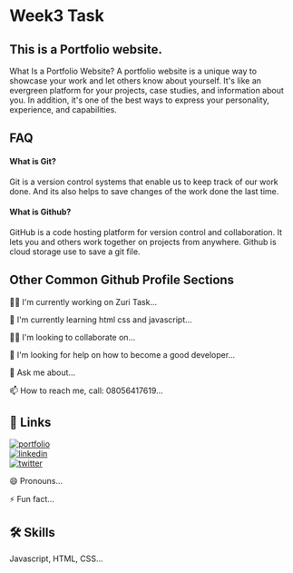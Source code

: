 
# Week3 Task
## This is a Portfolio website. 
What Is a Portfolio Website? A portfolio website is a unique way to showcase your work and let others know about yourself. 
It's like an evergreen platform for your projects, case studies, and information about you. 
In addition, it's one of the best ways to express your personality, experience, and capabilities. 

## FAQ

#### What is Git?

Git is a version control systems that enable us to keep track of our work done. And its also helps to save changes of the work done the last time. 

#### What is Github?
GitHub is a code hosting platform for version control and collaboration. 
It lets you and others work together on projects from anywhere.
Github is cloud storage use to save a git file.



## Other Common Github Profile Sections
👩‍💻 I'm currently working on Zuri Task...

🧠 I'm currently learning html css and javascript...

👯‍♀️ I'm looking to collaborate on...

🤔 I'm looking for help on how to become a good developer...

💬 Ask me about...

📫 How to reach me, call: 08056417619...
## 🔗 Links
[![portfolio](https://img.shields.io/badge/my_portfolio-000?style=for-the-badge&logo=ko-fi&logoColor=white)](https://Portofolio-Page.chinemerem3076.repl.co)<br>
[![linkedin](https://img.shields.io/badge/linkedin-0A66C2?style=for-the-badge&logo=linkedin&logoColor=white)](https://www.linkedin.com/)<br>
[![twitter](https://img.shields.io/badge/twitter-1DA1F2?style=for-the-badge&logo=twitter&logoColor=white)](https://twitter.com/Chinemrem3076)

😄 Pronouns...

⚡️ Fun fact...



## 🛠 Skills
Javascript, HTML, CSS...


